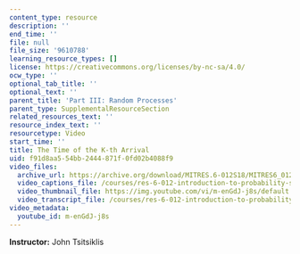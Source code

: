 ```yaml
---
content_type: resource
description: ''
end_time: ''
file: null
file_size: '9610788'
learning_resource_types: []
license: https://creativecommons.org/licenses/by-nc-sa/4.0/
ocw_type: ''
optional_tab_title: ''
optional_text: ''
parent_title: 'Part III: Random Processes'
parent_type: SupplementalResourceSection
related_resources_text: ''
resource_index_text: ''
resourcetype: Video
start_time: ''
title: The Time of the K-th Arrival
uid: f91d8aa5-54bb-2444-871f-0fd02b4088f9
video_files:
  archive_url: https://archive.org/download/MITRES.6-012S18/MITRES6_012S18_L21-07_300k.mp4
  video_captions_file: /courses/res-6-012-introduction-to-probability-spring-2018/df041f14b3035891ab7fe095861a6c41_m-enGdJ-j8s.vtt
  video_thumbnail_file: https://img.youtube.com/vi/m-enGdJ-j8s/default.jpg
  video_transcript_file: /courses/res-6-012-introduction-to-probability-spring-2018/aef9708d1a35419ce2a23c3c826807dc_m-enGdJ-j8s.pdf
video_metadata:
  youtube_id: m-enGdJ-j8s
---
```


**Instructor:** John Tsitsiklis

